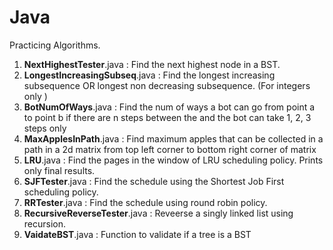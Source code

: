 # Java
Practicing Algorithms.
<ol>
<li> <b>NextHighestTester</b>.java                : Find the next highest node in a BST. </li> 
<li> <b>LongestIncreasingSubseq</b>.java : Find the longest increasing subsequence OR longest non decreasing subsequence. (For integers only )</li>
<li> <b>BotNumOfWays</b>.java            : Find the num of ways a bot can go from point a to point b if there are n steps between the and the bot can take 1, 2, 3 steps only</li>
<li> <b>MaxApplesInPath</b>.java         : Find maximum apples that can be collected in a path in a 2d matrix from top left corner to bottom right corner of matrix</li>
<li> <b>LRU</b>.java                     : Find the pages in the window of LRU scheduling policy. Prints only final results.</li>
<li> <b>SJFTester</b>.java                     : Find the schedule using the Shortest Job First scheduling policy.</li>
<li> <b>RRTester</b>.java                 : Find the schedule using round robin policy.</li>
<li> <b>RecursiveReverseTester</b>.java   : Reveerse a singly linked list using recursion.</li>
<li> <b>VaidateBST</b>.java               : Function to validate if a tree is a BST</li>
</ol>
